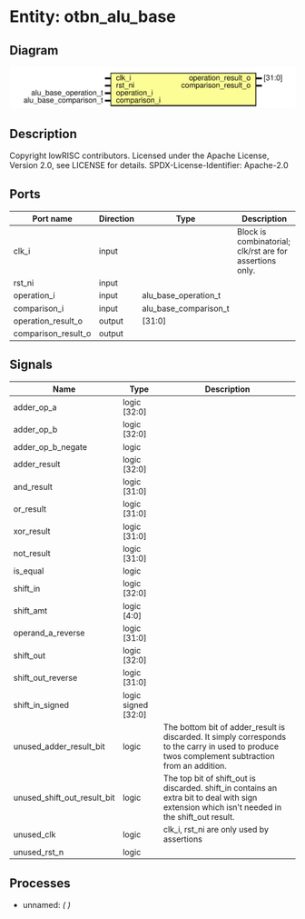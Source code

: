 # Entity: otbn_alu_base
## Diagram
![Diagram](otbn_alu_base.svg "Diagram")
## Description
Copyright lowRISC contributors.
 Licensed under the Apache License, Version 2.0, see LICENSE for details.
 SPDX-License-Identifier: Apache-2.0
 
## Ports
| Port name           | Direction | Type                  | Description                                              |
| ------------------- | --------- | --------------------- | -------------------------------------------------------- |
| clk_i               | input     |                       | Block is combinatorial; clk/rst are for assertions only. |
| rst_ni              | input     |                       |                                                          |
| operation_i         | input     | alu_base_operation_t  |                                                          |
| comparison_i        | input     | alu_base_comparison_t |                                                          |
| operation_result_o  | output    | [31:0]                |                                                          |
| comparison_result_o | output    |                       |                                                          |
## Signals
| Name                        | Type                | Description                                                                                                                                       |
| --------------------------- | ------------------- | ------------------------------------------------------------------------------------------------------------------------------------------------- |
| adder_op_a                  | logic [32:0]        |                                                                                                                                                   |
| adder_op_b                  | logic [32:0]        |                                                                                                                                                   |
| adder_op_b_negate           | logic               |                                                                                                                                                   |
| adder_result                | logic [32:0]        |                                                                                                                                                   |
| and_result                  | logic [31:0]        |                                                                                                                                                   |
| or_result                   | logic [31:0]        |                                                                                                                                                   |
| xor_result                  | logic [31:0]        |                                                                                                                                                   |
| not_result                  | logic [31:0]        |                                                                                                                                                   |
| is_equal                    | logic               |                                                                                                                                                   |
| shift_in                    | logic [32:0]        |                                                                                                                                                   |
| shift_amt                   | logic [4:0]         |                                                                                                                                                   |
| operand_a_reverse           | logic [31:0]        |                                                                                                                                                   |
| shift_out                   | logic [32:0]        |                                                                                                                                                   |
| shift_out_reverse           | logic [31:0]        |                                                                                                                                                   |
| shift_in_signed             | logic signed [32:0] |                                                                                                                                                   |
| unused_adder_result_bit     | logic               | The bottom bit of adder_result is discarded. It simply corresponds to the carry in used to produce twos complement subtraction from an addition.  |
| unused_shift_out_result_bit | logic               | The top bit of shift_out is discarded. shift_in contains an extra bit to deal with sign extension which isn't needed in the shift_out result.     |
| unused_clk                  | logic               | clk_i, rst_ni are only used by assertions                                                                                                         |
| unused_rst_n                | logic               |                                                                                                                                                   |
## Processes
- unnamed: _(  )_

